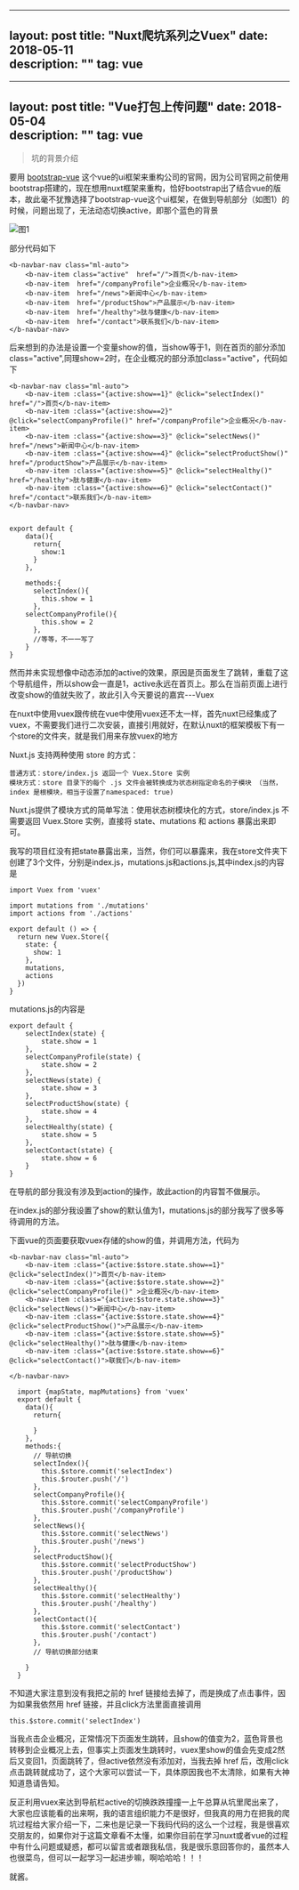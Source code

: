 
---  
layout: post
title: "Nuxt爬坑系列之Vuex"
date: 2018-05-11  
description: ""
tag: vue  
---  

---  
layout: post
title: "Vue打包上传问题"
date: 2018-05-04  
description: ""
tag: vue
---  


> 坑的背景介绍  


要用 [bootstrap-vue](https://bootstrap-vue.js.org "bootstrap-vue") 这个vue的ui框架来重构公司的官网，因为公司官网之前使用bootstrap搭建的，现在想用nuxt框架来重构，恰好bootstrap出了结合vue的版本，故此毫不犹豫选择了bootstrap-vue这个ui框架，在做到导航部分（如图1）的时候，问题出现了，无法动态切换active，即那个蓝色的背景  

 ![图1](https://i.imgur.com/ZkLX3SV.png)  

部分代码如下  

    <b-navbar-nav class="ml-auto">
	    <b-nav-item class="active"  href="/">首页</b-nav-item>
	    <b-nav-item  href="/companyProfile">企业概况</b-nav-item>
	    <b-nav-item  href="/news">新闻中心</b-nav-item>
	    <b-nav-item  href="/productShow">产品展示</b-nav-item>
	    <b-nav-item  href="/healthy">肽与健康</b-nav-item>
	    <b-nav-item  href="/contact">联系我们</b-nav-item>
    </b-navbar-nav>

后来想到的办法是设置一个变量show的值，当show等于1，则在首页的部分添加class="active",同理show=2时，在企业概况的部分添加class="active"，代码如下  

    <b-navbar-nav class="ml-auto">
	    <b-nav-item :class="{active:show==1}" @click="selectIndex()" href="/">首页</b-nav-item>
	    <b-nav-item :class="{active:show==2}" @click="selectCompanyProfile()" href="/companyProfile">企业概况</b-nav-item>
	    <b-nav-item :class="{active:show==3}" @click="selectNews()" href="/news">新闻中心</b-nav-item>
	    <b-nav-item :class="{active:show==4}" @click="selectProductShow()" href="/productShow">产品展示</b-nav-item>
	    <b-nav-item :class="{active:show==5}" @click="selectHealthy()" href="/healthy">肽与健康</b-nav-item>
	    <b-nav-item :class="{active:show==6}" @click="selectContact()" href="/contact">联系我们</b-nav-item>
    </b-navbar-nav>


	export default {
	    data(){
	      return{
	        show:1
	      }
	    },
	    
	    methods:{
	      selectIndex(){
	        this.show = 1
	      },
 		selectCompanyProfile(){
	        this.show = 2
	      },
	      //等等，不一一写了
	    }
	}
  

然而并未实现想像中动态添加的active的效果，原因是页面发生了跳转，重载了这个导航组件，所以show会一直是1，active永远在首页上。那么在当前页面上进行改变show的值就失败了，故此引入今天要说的嘉宾---Vuex   

在nuxt中使用vuex跟传统在vue中使用vuex还不太一样，首先nuxt已经集成了vuex，不需要我们进行二次安装，直接引用就好，在默认nuxt的框架模板下有一个store的文件夹，就是我们用来存放vuex的地方  

Nuxt.js 支持两种使用 store 的方式：

    普通方式：store/index.js 返回一个 Vuex.Store 实例
    模块方式：store 目录下的每个 .js 文件会被转换成为状态树指定命名的子模块 （当然，index 是根模块，相当于设置了namespaced: true)

Nuxt.js提供了模块方式的简单写法：使用状态树模块化的方式，store/index.js 不需要返回 Vuex.Store 实例，直接将 state、mutations 和 actions 暴露出来即可。   

我写的项目红没有把state暴露出来，当然，你们可以暴露来，我在store文件夹下创建了3个文件，分别是index.js，mutations.js和actions.js,其中index.js的内容是  


    import Vuex from 'vuex'
    
    import mutations from './mutations'
    import actions from './actions'
    
    export default () => {
      return new Vuex.Store({
	    state: {
	      show: 1
	    },
	    mutations,
	    actions
      })
    }


mutations.js的内容是

    export default {
	    selectIndex(state) {
	    	state.show = 1
	    },
	    selectCompanyProfile(state) {
	    	state.show = 2
	    },
	    selectNews(state) {
	    	state.show = 3
	    },
	    selectProductShow(state) {
	    	state.show = 4
	    },
	    selectHealthy(state) {
	    	state.show = 5
	    },
	    selectContact(state) {
	    	state.show = 6
	    }
    }
  
在导航的部分我没有涉及到action的操作，故此action的内容暂不做展示。

在index.js的部分我设置了show的默认值为1，mutations.js的部分我写了很多等待调用的方法。

下面vue的页面要获取vuex存储的show的值，并调用方法，代码为

    <b-navbar-nav class="ml-auto">
	    <b-nav-item :class="{active:$store.state.show==1}" @click="selectIndex()">首页</b-nav-item>
	    <b-nav-item :class="{active:$store.state.show==2}" @click="selectCompanyProfile()" >企业概况</b-nav-item>
	    <b-nav-item :class="{active:$store.state.show==3}" @click="selectNews()">新闻中心</b-nav-item>
	    <b-nav-item :class="{active:$store.state.show==4}" @click="selectProductShow()">产品展示</b-nav-item>
	    <b-nav-item :class="{active:$store.state.show==5}" @click="selectHealthy()">肽与健康</b-nav-item>
	    <b-nav-item :class="{active:$store.state.show==6}" @click="selectContact()">联我们</b-nav-item>
	      
    </b-navbar-nav>

	  import {mapState, mapMutations} from 'vuex'
	  export default {
	    data(){
	      return{
	        
	      }
	    },
	    methods:{
	      // 导航切换
	      selectIndex(){
	        this.$store.commit('selectIndex')
	        this.$router.push('/')
	      },
	      selectCompanyProfile(){
	        this.$store.commit('selectCompanyProfile')
	        this.$router.push('/companyProfile')
	      },
	      selectNews(){
	        this.$store.commit('selectNews')
	        this.$router.push('/news')
	      },
	      selectProductShow(){
	        this.$store.commit('selectProductShow')
	        this.$router.push('/productShow')
	      },
	      selectHealthy(){
	        this.$store.commit('selectHealthy')
	        this.$router.push('/healthy')
	      },
	      selectContact(){
	        this.$store.commit('selectContact')
	        this.$router.push('/contact')
	      },
	      // 导航切换部分结束
	      
	    }
	  }

不知道大家注意到没有我把之前的 href 链接给去掉了，而是换成了点击事件，因为如果我依然用 href 链接，并且click方法里面直接调用 
 
    this.$store.commit('selectIndex')

当我点击企业概况，正常情况下页面发生跳转，且show的值变为2，蓝色背景也转移到企业概况上去，但事实上页面发生跳转时，vuex里show的值会先变成2然后又变回1，页面跳转了，但active依然没有添加对，当我去掉 href 后，改用click点击跳转就成功了，这个大家可以尝试一下，具体原因我也不太清除，如果有大神知道恳请告知。   

反正利用vuex来达到导航栏active的切换跌跌撞撞一上午总算从坑里爬出来了，大家也应该能看的出来啊，我的语言组织能力不是很好，但我真的用力在把我的爬坑过程给大家介绍一下，二来也是记录一下我码代码的这么一个过程，我是很喜欢交朋友的，如果你对于这篇文章看不太懂，如果你目前在学习nuxt或者vue的过程中有什么问题或疑惑，都可以留言或者跟我私信，我是很乐意回答你的，虽然本人也很菜鸟，但可以一起学习一起进步嘛，啊哈哈哈！！！

就酱。
